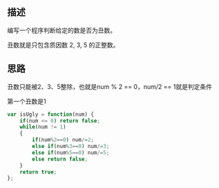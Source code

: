 ## 描述

编写一个程序判断给定的数是否为丑数。

丑数就是只包含质因数 2, 3, 5 的正整数。

## 思路
丑数只能被2、3、5整除，也就是num % 2 == 0，num/2 == 1就是判定条件

第一个丑数是1

```javascript
var isUgly = function(num) {
    if(num <= 0) return false;
    while(num != 1)
    {
        if(num%2==0) num/=2;
        else if(num%3==0) num/=3;
        else if(num%5==0) num/=5;
        else return false;
    }
    return true;
};
```